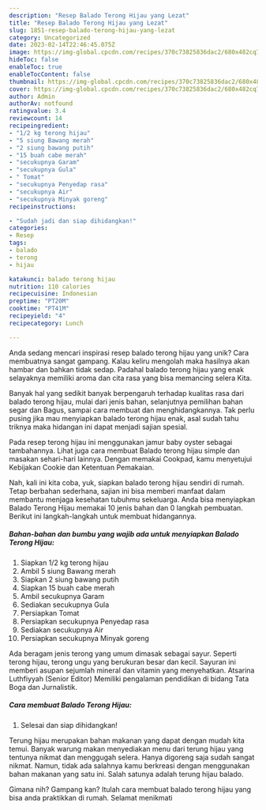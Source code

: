 ```yaml
---
description: "Resep Balado Terong Hijau yang Lezat"
title: "Resep Balado Terong Hijau yang Lezat"
slug: 1851-resep-balado-terong-hijau-yang-lezat
category: Uncategorized
date: 2023-02-14T22:46:45.075Z
image: https://img-global.cpcdn.com/recipes/370c73825836dac2/680x482cq70/balado-terong-hijau-foto-resep-utama.jpg
hideToc: false
enableToc: true
enableTocContent: false
thumbnail: https://img-global.cpcdn.com/recipes/370c73825836dac2/680x482cq70/balado-terong-hijau-foto-resep-utama.jpg
cover: https://img-global.cpcdn.com/recipes/370c73825836dac2/680x482cq70/balado-terong-hijau-foto-resep-utama.jpg
author: Admin
authorAv: notfound
ratingvalue: 3.4
reviewcount: 14
recipeingredient:
- "1/2 kg terong hijau"
- "5 siung Bawang merah"
- "2 siung bawang putih"
- "15 buah cabe merah"
- "secukupnya Garam"
- "secukupnya Gula"
- " Tomat"
- "secukupnya Penyedap rasa"
- "secukupnya Air"
- "secukupnya Minyak goreng"
recipeinstructions:

- "Sudah jadi dan siap dihidangkan!"
categories:
- Resep
tags:
- balado
- terong
- hijau

katakunci: balado terong hijau 
nutrition: 110 calories
recipecuisine: Indonesian
preptime: "PT20M"
cooktime: "PT41M"
recipeyield: "4"
recipecategory: Lunch

---
```





Anda sedang mencari inspirasi resep balado terong hijau yang unik? Cara membuatnya sangat gampang. Kalau keliru mengolah maka hasilnya akan hambar dan bahkan tidak sedap. Padahal balado terong hijau yang enak selayaknya memiliki aroma dan cita rasa yang bisa memancing selera Kita.





Banyak hal yang sedikit banyak berpengaruh terhadap kualitas rasa dari balado terong hijau, mulai dari jenis bahan, selanjutnya pemilihan bahan segar dan Bagus, sampai cara membuat dan menghidangkannya. Tak perlu pusing jika mau menyiapkan balado terong hijau enak,      asal sudah tahu triknya maka hidangan ini dapat menjadi sajian spesial.














Pada resep terong hijau ini menggunakan jamur baby oyster sebagai tambahannya. Lihat juga cara membuat Balado terong hijau simple dan masakan sehari-hari lainnya. Dengan memakai Cookpad, kamu menyetujui Kebijakan Cookie dan Ketentuan Pemakaian.






Nah, kali ini kita coba, yuk, siapkan balado terong hijau sendiri di rumah. Tetap berbahan sederhana, sajian ini bisa memberi manfaat dalam membantu menjaga kesehatan tubuhmu sekeluarga. Anda bisa menyiapkan Balado Terong Hijau memakai 10 jenis bahan dan 0 langkah pembuatan. Berikut ini langkah-langkah untuk membuat hidangannya.

<!--inarticleads1-->

##### Bahan-bahan dan bumbu yang wajib ada untuk menyiapkan Balado Terong Hijau:

1. Siapkan 1/2 kg terong hijau
1. Ambil 5 siung Bawang merah
1. Siapkan 2 siung bawang putih
1. Siapkan 15 buah cabe merah
1. Ambil secukupnya Garam
1. Sediakan secukupnya Gula
1. Persiapkan  Tomat
1. Persiapkan secukupnya Penyedap rasa
1. Sediakan secukupnya Air
1. Persiapkan secukupnya Minyak goreng


Ada beragam jenis terong yang umum dimasak sebagai sayur. Seperti terong hijau, terong ungu yang berukuran besar dan kecil. Sayuran ini memberi asupan sejumlah mineral dan vitamin yang menyehatkan. Atsarina Luthfiyyah (Senior Editor) Memiliki pengalaman pendidikan di bidang Tata Boga dan Jurnalistik. 

<!--inarticleads2-->

##### Cara membuat Balado Terong Hijau:


1. Selesai dan siap dihidangkan!

Terung hijau merupakan bahan makanan yang dapat dengan mudah kita temui. Banyak warung makan menyediakan menu dari terung hijau yang tentunya nikmat dan menggugah selera. Hanya digoreng saja sudah sangat nikmat. Namun, tidak ada salahnya kamu berkreasi dengan menggunakan bahan makanan yang satu ini. Salah satunya adalah terung hijau balado. 

Gimana nih? Gampang kan? Itulah cara membuat balado terong hijau yang bisa anda praktikkan di rumah. Selamat menikmati
